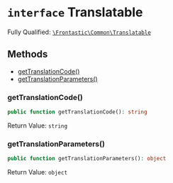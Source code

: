 # `interface`  Translatable

Fully Qualified: [`\Frontastic\Common\Translatable`](../../src/php/Translatable.php)




## Methods

* [getTranslationCode()](#getTranslationCode)
* [getTranslationParameters()](#getTranslationParameters)


### getTranslationCode()


```php
public function getTranslationCode(): string
```







Return Value: `string`

### getTranslationParameters()


```php
public function getTranslationParameters(): object
```







Return Value: `object`

